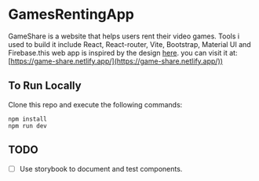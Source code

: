 # GamesRentingApp
 
GameShare is a website that helps users rent their video games. Tools i used to build it include React, React-router, Vite, Bootstrap, Material UI and Firebase.this web app is inspired by the design [here](https://www.figma.com/file/igDA2NiMDhoaIIAqm5EnTq/%23VanLife?type=design&node-id=1-3&mode=design&t=3K6fiy0wkmepKH75-0). you can visit it at: [https://game-share.netlify.app/](https://game-share.netlify.app/))

## To Run Locally 
Clone this repo and execute the following commands:
```
npm install
npm run dev
```

## TODO
* [ ] Use storybook to document and test components.

